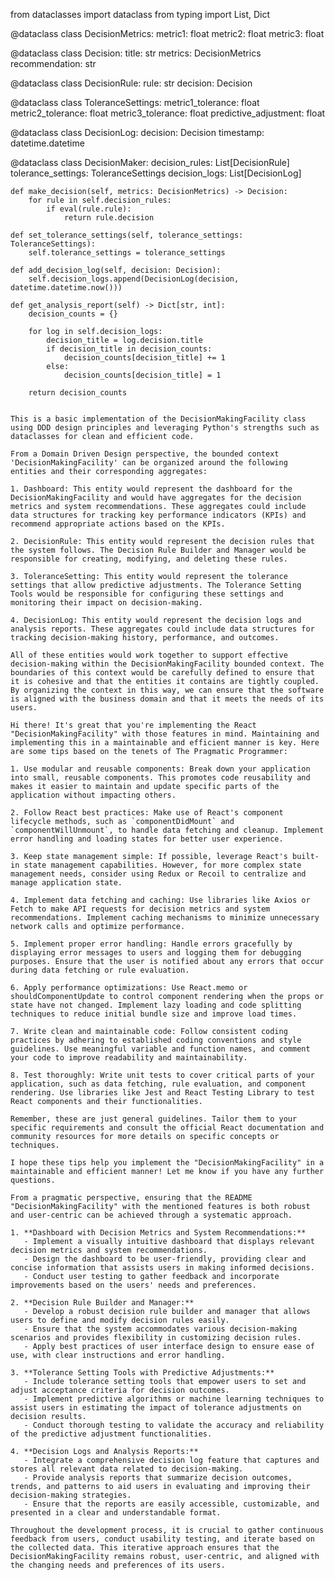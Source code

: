 from dataclasses import dataclass
from typing import List, Dict


@dataclass
class DecisionMetrics:
    metric1: float
    metric2: float
    metric3: float

@dataclass
class Decision:
    title: str
    metrics: DecisionMetrics
    recommendation: str

@dataclass
class DecisionRule:
    rule: str
    decision: Decision

@dataclass
class ToleranceSettings:
    metric1_tolerance: float
    metric2_tolerance: float
    metric3_tolerance: float
    predictive_adjustment: float

@dataclass
class DecisionLog:
    decision: Decision
    timestamp: datetime.datetime

@dataclass
class DecisionMaker:
    decision_rules: List[DecisionRule]
    tolerance_settings: ToleranceSettings
    decision_logs: List[DecisionLog]

    def make_decision(self, metrics: DecisionMetrics) -> Decision:
        for rule in self.decision_rules:
            if eval(rule.rule):
                return rule.decision

    def set_tolerance_settings(self, tolerance_settings: ToleranceSettings):
        self.tolerance_settings = tolerance_settings

    def add_decision_log(self, decision: Decision):
        self.decision_logs.append(DecisionLog(decision, datetime.datetime.now()))

    def get_analysis_report(self) -> Dict[str, int]:
        decision_counts = {}

        for log in self.decision_logs:
            decision_title = log.decision.title
            if decision_title in decision_counts:
                decision_counts[decision_title] += 1
            else:
                decision_counts[decision_title] = 1

        return decision_counts
```

This is a basic implementation of the DecisionMakingFacility class using DDD design principles and leveraging Python's strengths such as dataclasses for clean and efficient code.

From a Domain Driven Design perspective, the bounded context 'DecisionMakingFacility' can be organized around the following entities and their corresponding aggregates:

1. Dashboard: This entity would represent the dashboard for the DecisionMakingFacility and would have aggregates for the decision metrics and system recommendations. These aggregates could include data structures for tracking key performance indicators (KPIs) and recommend appropriate actions based on the KPIs.

2. DecisionRule: This entity would represent the decision rules that the system follows. The Decision Rule Builder and Manager would be responsible for creating, modifying, and deleting these rules.

3. ToleranceSetting: This entity would represent the tolerance settings that allow predictive adjustments. The Tolerance Setting Tools would be responsible for configuring these settings and monitoring their impact on decision-making.

4. DecisionLog: This entity would represent the decision logs and analysis reports. These aggregates could include data structures for tracking decision-making history, performance, and outcomes.

All of these entities would work together to support effective decision-making within the DecisionMakingFacility bounded context. The boundaries of this context would be carefully defined to ensure that it is cohesive and that the entities it contains are tightly coupled. By organizing the context in this way, we can ensure that the software is aligned with the business domain and that it meets the needs of its users.

Hi there! It's great that you're implementing the React "DecisionMakingFacility" with those features in mind. Maintaining and implementing this in a maintainable and efficient manner is key. Here are some tips based on the tenets of The Pragmatic Programmer:

1. Use modular and reusable components: Break down your application into small, reusable components. This promotes code reusability and makes it easier to maintain and update specific parts of the application without impacting others.

2. Follow React best practices: Make use of React's component lifecycle methods, such as `componentDidMount` and `componentWillUnmount`, to handle data fetching and cleanup. Implement error handling and loading states for better user experience.

3. Keep state management simple: If possible, leverage React's built-in state management capabilities. However, for more complex state management needs, consider using Redux or Recoil to centralize and manage application state.

4. Implement data fetching and caching: Use libraries like Axios or Fetch to make API requests for decision metrics and system recommendations. Implement caching mechanisms to minimize unnecessary network calls and optimize performance.

5. Implement proper error handling: Handle errors gracefully by displaying error messages to users and logging them for debugging purposes. Ensure that the user is notified about any errors that occur during data fetching or rule evaluation.

6. Apply performance optimizations: Use React.memo or shouldComponentUpdate to control component rendering when the props or state have not changed. Implement lazy loading and code splitting techniques to reduce initial bundle size and improve load times.

7. Write clean and maintainable code: Follow consistent coding practices by adhering to established coding conventions and style guidelines. Use meaningful variable and function names, and comment your code to improve readability and maintainability.

8. Test thoroughly: Write unit tests to cover critical parts of your application, such as data fetching, rule evaluation, and component rendering. Use libraries like Jest and React Testing Library to test React components and their functionalities.

Remember, these are just general guidelines. Tailor them to your specific requirements and consult the official React documentation and community resources for more details on specific concepts or techniques.

I hope these tips help you implement the "DecisionMakingFacility" in a maintainable and efficient manner! Let me know if you have any further questions.

From a pragmatic perspective, ensuring that the README "DecisionMakingFacility" with the mentioned features is both robust and user-centric can be achieved through a systematic approach.

1. **Dashboard with Decision Metrics and System Recommendations:** 
   - Implement a visually intuitive dashboard that displays relevant decision metrics and system recommendations. 
   - Design the dashboard to be user-friendly, providing clear and concise information that assists users in making informed decisions.
   - Conduct user testing to gather feedback and incorporate improvements based on the users' needs and preferences.

2. **Decision Rule Builder and Manager:** 
   - Develop a robust decision rule builder and manager that allows users to define and modify decision rules easily.
   - Ensure that the system accommodates various decision-making scenarios and provides flexibility in customizing decision rules.
   - Apply best practices of user interface design to ensure ease of use, with clear instructions and error handling.

3. **Tolerance Setting Tools with Predictive Adjustments:** 
   - Include tolerance setting tools that empower users to set and adjust acceptance criteria for decision outcomes.
   - Implement predictive algorithms or machine learning techniques to assist users in estimating the impact of tolerance adjustments on decision results.
   - Conduct thorough testing to validate the accuracy and reliability of the predictive adjustment functionalities.

4. **Decision Logs and Analysis Reports:** 
   - Integrate a comprehensive decision log feature that captures and stores all relevant data related to decision-making.
   - Provide analysis reports that summarize decision outcomes, trends, and patterns to aid users in evaluating and improving their decision-making strategies.
   - Ensure that the reports are easily accessible, customizable, and presented in a clear and understandable format.

Throughout the development process, it is crucial to gather continuous feedback from users, conduct usability testing, and iterate based on the collected data. This iterative approach ensures that the DecisionMakingFacility remains robust, user-centric, and aligned with the changing needs and preferences of its users.